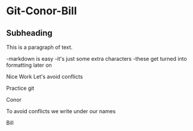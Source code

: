 # Git-Conor-Bill

## Subheading
This is a paragraph of text.

-markdown is easy
-it's just some extra characters
-these get turned into formatting later on

Nice Work
Let's avoid conflicts


Practice git

Conor

To avoid conflicts we write under our names

Bill


